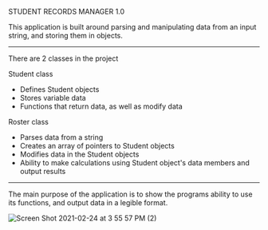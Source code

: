 STUDENT RECORDS MANAGER 1.0

This application is built around parsing and manipulating data from an input string, and storing them in objects.

-----------------------------------

There are 2 classes in the project

Student class
* Defines Student objects
* Stores variable data
* Functions that return data, as well as modify data

Roster class
* Parses data from a string
* Creates an array of pointers to Student objects
* Modifies data in the Student objects
* Ability to make calculations using Student object's data members and output results
  
---------------------------------

The main purpose of the application is to show the programs ability to use its functions, and output data in a legible format.

![Screen Shot 2021-02-24 at 3 55 57 PM (2)](https://user-images.githubusercontent.com/79333726/175373494-b92b482f-d894-4b2e-a5fc-66f122f0729c.png)
